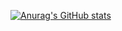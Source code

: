 [![Anurag's GitHub stats](https://github-readme-stats.vercel.app/api?username=deenyshomar&show_icons=true&theme=radical&layout=compact)](https://github.com/deenyshomar/github-readme-stats)

<!---
deenyshomar/deenyshomar is a ✨ special ✨ repository because its `README.md` (this file) appears on your GitHub profile.
You can click the Preview link to take a look at your changes.
--->
